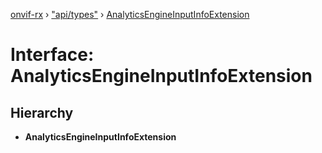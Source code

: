 [onvif-rx](../README.md) › ["api/types"](../modules/_api_types_.md) › [AnalyticsEngineInputInfoExtension](_api_types_.analyticsengineinputinfoextension.md)

# Interface: AnalyticsEngineInputInfoExtension

## Hierarchy

* **AnalyticsEngineInputInfoExtension**
